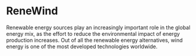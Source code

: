 # ReneWind
Renewable energy sources play an increasingly important role in the global energy mix, as the effort to reduce the environmental impact of energy production increases. Out of all the renewable energy alternatives, wind energy is one of the most developed technologies worldwide. 
